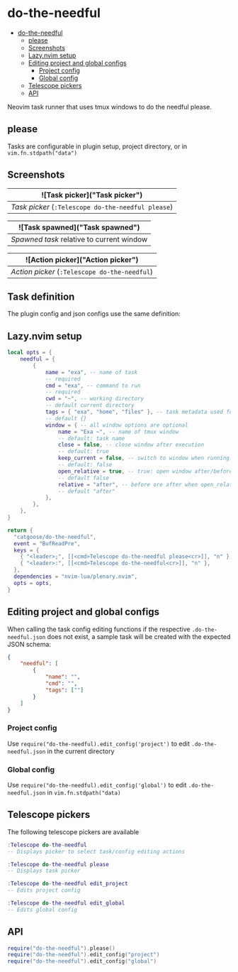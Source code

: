 # do-the-needful

<!--toc:start-->

- [do-the-needful](#do-the-needful)
  - [please](#please)
  - [Screenshots](#screenshots)
  - [Lazy.nvim setup](#lazynvim-setup)
  - [Editing project and global configs](#editing-project-and-global-configs)
    - [Project config](#project-config)
    - [Global config](#global-config)
  - [Telescope pickers](#telescope-pickers)
  - [API](#api)
  <!--toc:end-->

Neovim task runner that uses tmux windows to do the needful please.

<!--toc:start-->

## please

Tasks are configurable in plugin setup, project directory, or in
`vim.fn.stdpath("data")`

## Screenshots

|           ![Task picker]("Task picker")            |
| :------------------------------------------------: |
| _Task picker_ (`:Telescope do-the-needful please`) |

|      ![Task spawned]("Task spawned")      |
| :---------------------------------------: |
| _Spawned task_ relative to current window |

|       ![Action picker]("Action picker")       |
| :-------------------------------------------: |
| _Action picker_ (`:Telescope do-the-needful`) |

## Task definition

The plugin config and json configs use the same definition:

## Lazy.nvim setup

```lua
local opts = {
    needful = {
        {
            name = "exa", -- name of task
            -- required
            cmd = "exa", -- command to run
            -- required
            cwd = "~", -- working directory
            -- default current directory
            tags = { "exa", "home", "files" }, -- task metadata used for searching
            -- default {}
            window = { -- all window options are optional
                name = "Exa ~", -- name of tmux window
                -- default: task name
                close = false, -- close window after execution
                -- default: true
                keep_current = false, -- switch to window when running task
                -- default: false
                open_relative = true, -- true: open window after/before current window
                -- default false
                relative = "after", -- before ore after when open_relative is true
                -- default "after"
            },
        },
    },
}

return {
  "catgoose/do-the-needful",
  event = "BufReadPre",
  keys = {
    { "<leader>;", [[<cmd>Telescope do-the-needful please<cr>]], "n" },
    { "<leader>:", [[<cmd>Telescope do-the-needful<cr>]], "n" },
  },
  dependencies = "nvim-lua/plenary.nvim",
  opts = opts,
}
```

## Editing project and global configs

When calling the task config editing functions if the respective
`.do-the-needful.json` does not exist, a sample task will be created with the
expected JSON schema:

```JSON
{
    "needful": [
        {
            "name": "",
            "cmd": "",
            "tags": [""]
        }
    ]
}
```

### Project config

Use `require("do-the-needful).edit_config('project')` to edit `.do-the-needful.json`
in the current directory

### Global config

Use `require("do-the-needful).edit_config('global')` to edit `.do-the-needful.json`
in `vim.fn.stdpath("data)`

## Telescope pickers

The following telescope pickers are available

```lua
:Telescope do-the-needful
-- Displays picker to select task/config editing actions
```

```lua
:Telescope do-the-needful please
-- Displays task picker
```

```lua
:Telescope do-the-needful edit_project
-- Edits project config
```

```lua
:Telescope do-the-needful edit_global
-- Edits global config
```

## API

```lua
require("do-the-needful").please()
require("do-the-needful").edit_config("project")
require("do-the-needful").edit_config("global")
```
